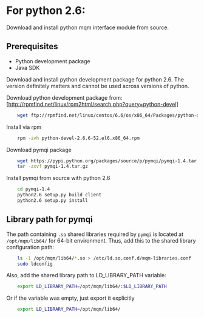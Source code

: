 # For python 2.6:

Download and install python mqm interface module from source.

## Prerequisites

- Python development package
- Java SDK

Download and install python development package for python 2.6.
The version definitely matters and cannot be used across versions of python.

Download python development package from: [http://rpmfind.net/linux/rpm2html/search.php?query=python-devel]

```bash
	wget ftp://rpmfind.net/linux/centos/6.6/os/x86_64/Packages/python-devel-2.6.6-52.el6.x86_64.rpm
```

Install via rpm

```bash
	rpm -ivh python-devel-2.6.6-52.el6.x86_64.rpm
```

Download pymqi package

```bash
	wget https://pypi.python.org/packages/source/p/pymqi/pymqi-1.4.tar.gz
	tar -zxvf pymqi-1.4.tar.gz
```

Install pymqi from source with python 2.6

```bash
	cd pymqi-1.4
	python2.6 setup.py build client
	python2.6 setup.py install
```

## Library path for pymqi

The path containing `.so` shared libraries required by `pymqi` is located at `/opt/mqm/lib64/` for 64-bit environment. Thus, add this to the shared library configuration path:

```bash
	ls -1 /opt/mqm/lib64/*.so > /etc/ld.so.conf.d/mqm-libraries.conf
	sudo ldconfig
```

Also, add the shared library path to LD_LIBRARY_PATH variable:

```bash
    export LD_LIBRARY_PATH=/opt/mqm/lib64/:$LD_LIBRARY_PATH
```

Or if the variable was empty, just export it explicitly

```bash
    export LD_LIBRARY_PATH=/opt/mqm/lib64/
```
